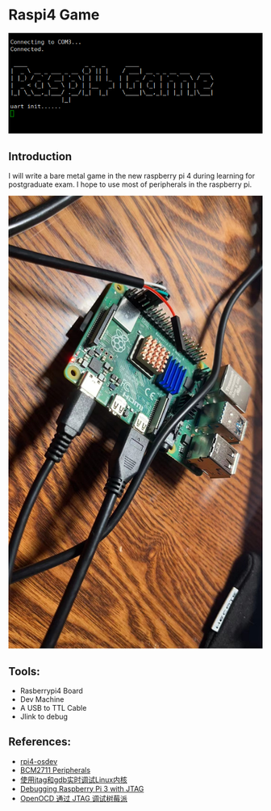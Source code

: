 # Raspi4 Game

![](image/serial.png)

## Introduction

I will write a bare metal game in the new raspberry pi 4 during learning for postgraduate exam. I hope to use most of peripherals in the raspberry pi.

![](image/rasberrypi4.jpg)

## Tools:
- Rasberrypi4 Board
- Dev Machine
- A USB to TTL Cable
- Jlink to debug

## References:

- [rpi4-osdev](https://github.com/isometimes/rpi4-osdev)
- [BCM2711 Peripherals](https://datasheets.raspberrypi.com/bcm2711/bcm2711-peripherals.pdf)
- [使用jtag和gdb实时调试Linux内核](https://zhuanlan.zhihu.com/p/484675324)
- [Debugging Raspberry Pi 3 with JTAG](https://www.suse.com/c/debugging-raspberry-pi-3-with-jtag/)
- [OpenOCD 通过 JTAG 调试树莓派](https://blog.csdn.net/lyndon_li/article/details/124083860)